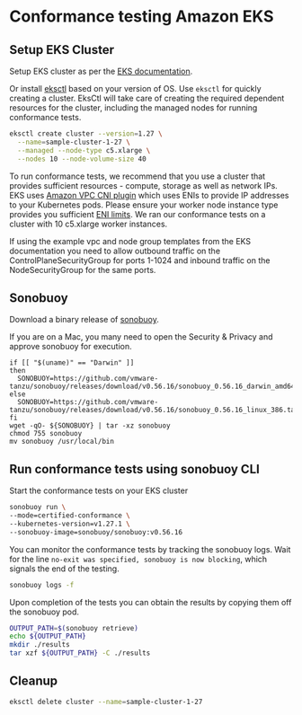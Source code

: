 # Conformance testing Amazon EKS

## Setup EKS Cluster

Setup EKS cluster as per the [EKS documentation](https://docs.aws.amazon.com/eks/latest/userguide/what-is-eks.html).

Or install [eksctl](https://docs.aws.amazon.com/eks/latest/userguide/eksctl.html) based on your version of OS.
Use `eksctl` for quickly creating a cluster. EksCtl will take care of creating the required dependent resources for the cluster, including the managed nodes for running conformance tests.

```bash
eksctl create cluster --version=1.27 \
  --name=sample-cluster-1-27 \
  --managed --node-type c5.xlarge \
  --nodes 10 --node-volume-size 40
```

To run conformance tests, we recommend that you use a cluster that provides sufficient resources - compute, storage as well as network IPs. EKS uses [Amazon VPC CNI plugin](https://github.com/aws/amazon-vpc-cni-k8s) which uses ENIs to provide IP addresses to your Kubernetes pods. Please ensure your worker node instance type provides you sufficient [ENI limits](https://docs.aws.amazon.com/AWSEC2/latest/UserGuide/using-eni.html#AvailableIpPerENI). We ran our conformance tests on a cluster with 10 c5.xlarge worker instances.

If using the example vpc and node group templates from the EKS documentation you need to allow outbound traffic on the ControlPlaneSecurityGroup for ports 1-1024 and inbound traffic on the NodeSecurityGroup for the same ports.

## Sonobuoy

Download a binary release of [sonobuoy](https://github.com/vmware-tanzu/sonobuoy/releases/).

If you are on a Mac, you many need to open the Security & Privacy and approve sonobuoy for
execution.

```shell
if [[ "$(uname)" == "Darwin" ]]
then
  SONOBUOY=https://github.com/vmware-tanzu/sonobuoy/releases/download/v0.56.16/sonobuoy_0.56.16_darwin_amd64.tar.gz
else
  SONOBUOY=https://github.com/vmware-tanzu/sonobuoy/releases/download/v0.56.16/sonobuoy_0.56.16_linux_386.tar.gz
fi
wget -qO- ${SONOBUOY} | tar -xz sonobuoy
chmod 755 sonobuoy
mv sonobuoy /usr/local/bin
```

## Run conformance tests using sonobuoy CLI

Start the conformance tests on your EKS cluster

```bash
sonobuoy run \
--mode=certified-conformance \
--kubernetes-version=v1.27.1 \
--sonobuoy-image=sonobuoy/sonobuoy:v0.56.16
````

You can monitor the conformance tests by tracking the sonobuoy logs. Wait for the line `no-exit was specified, sonobuoy is now blocking`, which signals the end of the testing.

```bash
sonobuoy logs -f
```

Upon completion of the tests you can obtain the results by copying them off the sonobuoy pod.

```bash
OUTPUT_PATH=$(sonobuoy retrieve)
echo ${OUTPUT_PATH}
mkdir ./results
tar xzf ${OUTPUT_PATH} -C ./results
```

## Cleanup
```bash
eksctl delete cluster --name=sample-cluster-1-27
```
